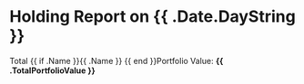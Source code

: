 # Holding Report on {{ .Date.DayString }}

Total {{ if .Name }}{{ .Name }} {{ end }}Portfolio Value: **{{ .TotalPortfolioValue }}**